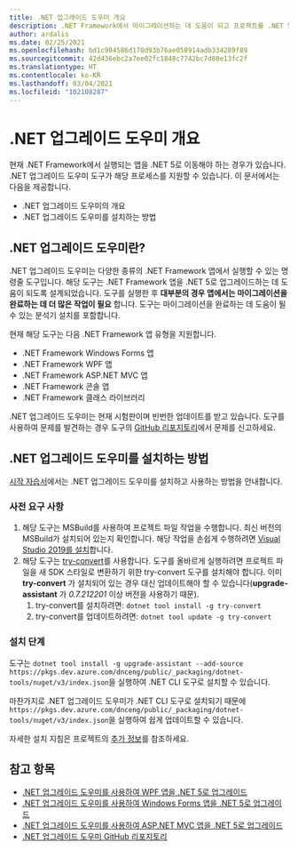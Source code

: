 ```yaml
---
title: .NET 업그레이드 도우미 개요
description: .NET Framework에서 마이그레이션하는 데 도움이 되고 프로젝트를 .NET 5로 업그레이드하는 .NET 업그레이드 도우미 도구를 소개합니다.
author: ardalis
ms.date: 02/25/2021
ms.openlocfilehash: bd1c904586d170d93b76ae058914adb334289f89
ms.sourcegitcommit: 42d436ebc2a7ee02fc1848c7742bc7d80e13fc2f
ms.translationtype: HT
ms.contentlocale: ko-KR
ms.lasthandoff: 03/04/2021
ms.locfileid: "102108287"
---
```

# <a name="overview-of-the-net-upgrade-assistant"></a>.NET 업그레이드 도우미 개요

현재 .NET Framework에서 실행되는 앱을 .NET 5로 이동해야 하는 경우가 있습니다. .NET 업그레이드 도우미 도구가 해당 프로세스를 지원할 수 있습니다. 이 문서에서는 다음을 제공합니다.

* .NET 업그레이드 도우미의 개요
* .NET 업그레이드 도우미를 설치하는 방법

## <a name="what-is-the-net-upgrade-assistant"></a>.NET 업그레이드 도우미란?

.NET 업그레이드 도우미는 다양한 종류의 .NET Framework 앱에서 실행할 수 있는 명령줄 도구입니다. 해당 도구는 .NET Framework 앱을 .NET 5로 업그레이드하는 데 도움이 되도록 설계되었습니다. 도구를 실행한 후 **대부분의 경우 앱에서는 마이그레이션을 완료하는 데 더 많은 작업이 필요** 합니다. 도구는 마이그레이션을 완료하는 데 도움이 될 수 있는 분석기 설치를 포함합니다.

현재 해당 도구는 다음 .NET Framework 앱 유형을 지원합니다.

- .NET Framework Windows Forms 앱
- .NET Framework WPF 앱
- .NET Framework ASP.NET MVC 앱
- .NET Framework 콘솔 앱
- .NET Framework 클래스 라이브러리

.NET 업그레이드 도우미는 현재 시험판이며 빈번한 업데이트를 받고 있습니다. 도구를 사용하여 문제를 발견하는 경우 도구의 [GitHub 리포지토리](https://github.com/dotnet/upgrade-assistant)에서 문제를 신고하세요.

## <a name="how-to-install-the-net-upgrade-assistant"></a>.NET 업그레이드 도우미를 설치하는 방법

[시작 자습서](https://aka.ms/dotnet-upgrade-assistant-install)에서는 .NET 업그레이드 도우미를 설치하고 사용하는 방법을 안내합니다.

### <a name="prerequisites"></a>사전 요구 사항

1. 해당 도구는 MSBuild를 사용하여 프로젝트 파일 작업을 수행합니다. 최신 버전의 MSBuild가 설치되어 있는지 확인합니다. 해당 작업을 손쉽게 수행하려면 [Visual Studio 2019를 설치](https://visualstudio.microsoft.com/downloads/)합니다.
1. 해당 도구는 [try-convert](https://github.com/dotnet/try-convert)를 사용합니다. 도구를 올바르게 실행하려면 프로젝트 파일을 새 SDK 스타일로 변환하기 위한 try-convert 도구를 설치해야 합니다. 이미 **try-convert** 가 설치되어 있는 경우 대신 업데이트해야 할 수 있습니다(**upgrade-assistant** 가 _0.7.212201_ 이상 버전을 사용하기 때문).
    1. try-convert를 설치하려면: `dotnet tool install -g try-convert`
    1. try-convert를 업데이트하려면: `dotnet tool update -g try-convert`

### <a name="installation-steps"></a>설치 단계

도구는 `dotnet tool install -g upgrade-assistant --add-source https://pkgs.dev.azure.com/dnceng/public/_packaging/dotnet-tools/nuget/v3/index.json`을 실행하여 .NET CLI 도구로 설치할 수 있습니다.

마찬가지로 .NET 업그레이드 도우미가 .NET CLI 도구로 설치되기 때문에 `https://pkgs.dev.azure.com/dnceng/public/_packaging/dotnet-tools/nuget/v3/index.json`을 실행하여 쉽게 업데이트할 수 있습니다.

자세한 설치 지침은 프로젝트의 [추가 정보](https://github.com/dotnet/upgrade-assistant)를 참조하세요.

## <a name="see-also"></a>참고 항목

- [.NET 업그레이드 도우미를 사용하여 WPF 앱을 .NET 5로 업그레이드](upgrade-assistant-wpf-framework.md)
- [.NET 업그레이드 도우미를 사용하여 Windows Forms 앱을 .NET 5로 업그레이드](upgrade-assistant-winforms-framework.md)
- [.NET 업그레이드 도우미를 사용하여 ASP.NET MVC 앱을 .NET 5로 업그레이드](upgrade-assistant-aspnetmvc.md)
- [.NET 업그레이드 도우미 GitHub 리포지토리](https://github.com/dotnet/upgrade-assistant)

